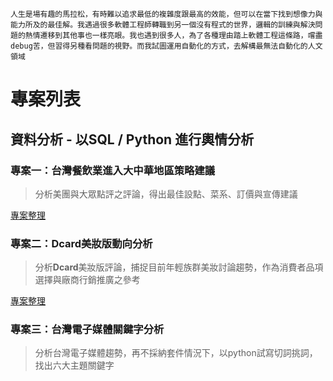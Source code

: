 `人生是場有趣的馬拉松，有時難以追求最低的複雜度跟最高的效能，但可以在當下找到想像力與能力所及的最佳解。我遇過很多軟體工程師轉職到另一個沒有程式的世界，邏輯的訓練與解決問題的熱情遷移到其他事也一樣亮眼。我也遇到很多人，為了各種理由踏上軟體工程這條路，嚐盡debug苦，但習得另種看問題的視野。而我試圖運用自動化的方式，去解構最無法自動化的人文領域`

# 專案列表

## 資料分析 - 以SQL / Python 進行輿情分析

### 專案一：台灣餐飲業進入大中華地區策略建議

> 分析美團與大眾點評之評論，得出最佳設點、菜系、訂價與宣傳建議

[專案整理](DataScience/)

### 專案二：Dcard美妝版動向分析
> 分析**Dcard**美妝版評論，捕捉目前年輕族群美妝討論趨勢，作為消費者品項選擇與廠商行銷推廣之參考

[專案整理](DataScience/databaseProject_Dcard.md)

### 專案三：台灣電子媒體關鍵字分析
> 分析台灣電子媒體趨勢，再不採納套件情況下，以python試寫切詞挑詞，找出六大主題關鍵字






